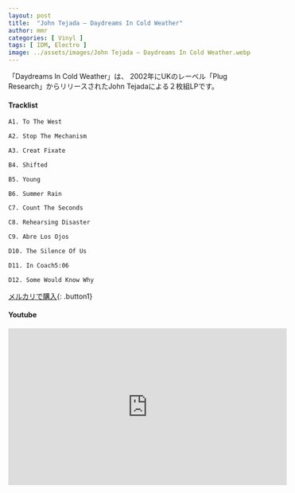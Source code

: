 ```yaml
---
layout: post
title:  "John Tejada – Daydreams In Cold Weather"
author: mmr
categories: [ Vinyl ]
tags: [ IDM, Electro ]
image: ../assets/images/John Tejada – Daydreams In Cold Weather.webp
---
```


「Daydreams In Cold Weather」は、
2002年にUKのレーベル「Plug Research」からリリースされたJohn Tejadaによる２枚組LPです。

#### Tracklist
```md
A1. To The West

A2. Stop The Mechanism

A3. Creat Fixate

B4. Shifted

B5. Young

B6. Summer Rain

C7. Count The Seconds

C8. Rehearsing Disaster

C9. Abre Los Ojos

D10. The Silence Of Us

D11. In Coach5:06

D12. Some Would Know Why
```

[メルカリで購入](https://jp.mercari.com/item/m89173131309?afid=6142608987){: .button1}

#### Youtube
<iframe width="560" height="315" src="https://www.youtube.com/embed/-IhLF7XI2vA?si=-P_QKitbQvPrQe9f" title="YouTube video player" frameborder="0" allow="accelerometer; autoplay; clipboard-write; encrypted-media; gyroscope; picture-in-picture; web-share" referrerpolicy="strict-origin-when-cross-origin" allowfullscreen></iframe>